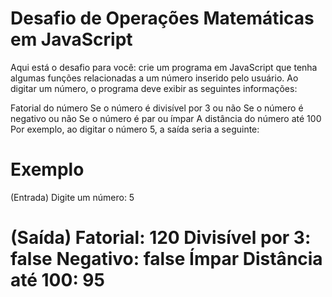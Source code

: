 # Desafio de Operações Matemáticas em JavaScript

Aqui está o desafio para você: crie um programa em JavaScript que tenha algumas funções relacionadas a um número inserido pelo usuário. Ao digitar um número, o programa deve exibir as seguintes informações:

Fatorial do número
Se o número é divisível por 3 ou não
Se o número é negativo ou não
Se o número é par ou ímpar
A distância do número até 100
Por exemplo, ao digitar o número 5, a saída seria a seguinte:

Exemplo
==============================
(Entrada)
Digite um número: 5

(Saída)
Fatorial: 120
Divisível por 3: false
Negativo: false
Ímpar
Distância até 100: 95
====================
